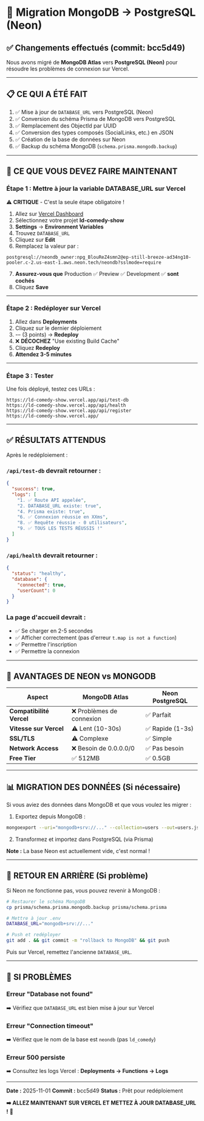 # 🚀 Migration MongoDB → PostgreSQL (Neon)

## ✅ Changements effectués (commit: bcc5d49)

Nous avons migré de **MongoDB Atlas** vers **PostgreSQL (Neon)** pour résoudre les problèmes de connexion sur Vercel.

---

## 📋 CE QUI A ÉTÉ FAIT

1. ✅ Mise à jour de `DATABASE_URL` vers PostgreSQL (Neon)
2. ✅ Conversion du schéma Prisma de MongoDB vers PostgreSQL
3. ✅ Remplacement des ObjectId par UUID
4. ✅ Conversion des types composés (SocialLinks, etc.) en JSON
5. ✅ Création de la base de données sur Neon
6. ✅ Backup du schéma MongoDB (`schema.prisma.mongodb.backup`)

---

## 🔧 CE QUE VOUS DEVEZ FAIRE MAINTENANT

### **Étape 1 : Mettre à jour la variable DATABASE_URL sur Vercel**

⚠️ **CRITIQUE** - C'est la seule étape obligatoire !

1. Allez sur [Vercel Dashboard](https://vercel.com)
2. Sélectionnez votre projet **ld-comedy-show**
3. **Settings** → **Environment Variables**
4. Trouvez `DATABASE_URL`
5. Cliquez sur **Edit**
6. Remplacez la valeur par :

```
postgresql://neondb_owner:npg_BlouReZ4smn2@ep-still-breeze-ad34ng10-pooler.c-2.us-east-1.aws.neon.tech/neondb?sslmode=require
```

7. **Assurez-vous que** Production ✅ Preview ✅ Development ✅ **sont cochés**
8. Cliquez **Save**

---

### **Étape 2 : Redéployer sur Vercel**

1. Allez dans **Deployments**
2. Cliquez sur le dernier déploiement
3. **⋯** (3 points) → **Redeploy**
4. ❌ **DÉCOCHEZ** "Use existing Build Cache"
5. Cliquez **Redeploy**
6. **Attendez 3-5 minutes**

---

### **Étape 3 : Tester**

Une fois déployé, testez ces URLs :

```
https://ld-comedy-show.vercel.app/api/test-db
https://ld-comedy-show.vercel.app/api/health
https://ld-comedy-show.vercel.app/api/register
https://ld-comedy-show.vercel.app/
```

---

## ✅ RÉSULTATS ATTENDUS

Après le redéploiement :

### `/api/test-db` devrait retourner :
```json
{
  "success": true,
  "logs": [
    "1. ✅ Route API appelée",
    "2. DATABASE_URL existe: true",
    "4. Prisma existe: true",
    "6. ✅ Connexion réussie en XXms",
    "8. ✅ Requête réussie - 0 utilisateurs",
    "9. ✅ TOUS LES TESTS RÉUSSIS !"
  ]
}
```

### `/api/health` devrait retourner :
```json
{
  "status": "healthy",
  "database": {
    "connected": true,
    "userCount": 0
  }
}
```

### La page d'accueil devrait :
- ✅ Se charger en 2-5 secondes
- ✅ Afficher correctement (pas d'erreur `t.map is not a function`)
- ✅ Permettre l'inscription
- ✅ Permettre la connexion

---

## 🎯 AVANTAGES DE NEON vs MONGODB

| Aspect | MongoDB Atlas | Neon PostgreSQL |
|--------|--------------|-----------------|
| **Compatibilité Vercel** | ❌ Problèmes de connexion | ✅ Parfait |
| **Vitesse sur Vercel** | ⚠️ Lent (10-30s) | ✅ Rapide (1-3s) |
| **SSL/TLS** | ⚠️ Complexe | ✅ Simple |
| **Network Access** | ❌ Besoin de 0.0.0.0/0 | ✅ Pas besoin |
| **Free Tier** | ✅ 512MB | ✅ 0.5GB |

---

## 📊 MIGRATION DES DONNÉES (Si nécessaire)

Si vous aviez des données dans MongoDB et que vous voulez les migrer :

1. Exportez depuis MongoDB :
```bash
mongoexport --uri="mongodb+srv://..." --collection=users --out=users.json
```

2. Transformez et importez dans PostgreSQL (via Prisma)

**Note :** La base Neon est actuellement vide, c'est normal !

---

## 🔄 RETOUR EN ARRIÈRE (Si problème)

Si Neon ne fonctionne pas, vous pouvez revenir à MongoDB :

```bash
# Restaurer le schéma MongoDB
cp prisma/schema.prisma.mongodb.backup prisma/schema.prisma

# Mettre à jour .env
DATABASE_URL="mongodb+srv://..."

# Push et redéployer
git add . && git commit -m "rollback to MongoDB" && git push
```

Puis sur Vercel, remettez l'ancienne `DATABASE_URL`.

---

## 🐛 SI PROBLÈMES

### Erreur "Database not found"
➡️ Vérifiez que `DATABASE_URL` est bien mise à jour sur Vercel

### Erreur "Connection timeout"
➡️ Vérifiez que le nom de la base est `neondb` (pas `ld_comedy`)

### Erreur 500 persiste
➡️ Consultez les logs Vercel : **Deployments → Functions → Logs**

---

**Date :** 2025-11-01
**Commit :** bcc5d49
**Status :** Prêt pour redéploiement

**➡️ ALLEZ MAINTENANT SUR VERCEL ET METTEZ À JOUR DATABASE_URL !** 🎯
